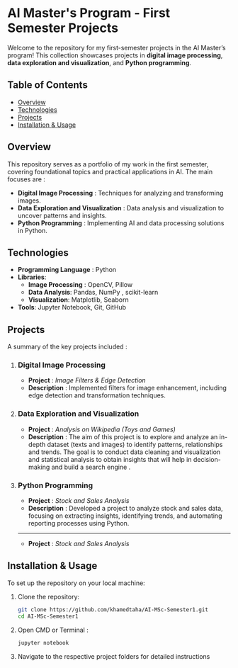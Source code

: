 # AI Master's Program - First Semester Projects

Welcome to the repository for my first-semester projects in the AI Master’s program! This collection showcases projects in **digital image processing**, **data exploration and visualization**, and **Python programming**.

## Table of Contents
- [Overview](#overview)
- [Technologies](#technologies)
- [Projects](#projects)
- [Installation & Usage](#installation)

## Overview
This repository serves as a portfolio of my work in the first semester, covering foundational topics and practical applications in AI. The main focuses are :
- **Digital Image Processing** : Techniques for analyzing and transforming images.
- **Data Exploration and Visualization** : Data analysis and visualization to uncover patterns and insights.
- **Python Programming** : Implementing AI and data processing solutions in Python.

## Technologies
- **Programming Language** : Python
- **Libraries**:
  - **Image Processing** : OpenCV, Pillow
  - **Data Analysis**: Pandas, NumPy , scikit-learn
  - **Visualization**: Matplotlib, Seaborn
- **Tools**: Jupyter Notebook, Git, GitHub 

## Projects
A summary of the key projects included :

1. ### Digital Image Processing
   - **Project** : *Image Filters & Edge Detection*
   - **Description** : Implemented filters for image enhancement, including edge detection and transformation techniques.

2. ### Data Exploration and Visualization
   - **Project** : *Analysis on Wikipedia (Toys and Games)*
   - **Description** : The aim of this project is to explore and analyze an in-depth dataset (texts and images) to identify patterns, relationships and trends. The goal is to conduct data  cleaning and visualization and statistical analysis to obtain insights that will help in decision-making and build a search engine .

3. ### Python Programming
   - **Project** : *Stock and Sales Analysis*
   - **Description** : Developed a project to analyze stock and sales data, focusing on extracting insights, identifying trends, and automating reporting processes using Python.
   ----
   - **Project** : *Stock and Sales Analysis*

   
## Installation & Usage
To set up the repository on your local machine:
1. Clone the repository:  
   ```bash  
   git clone https://github.com/khamedtaha/AI-MSc-Semester1.git  
   cd AI-MSc-Semester1
2. Open CMD or Terminal  : 
   ```bash  
   jupyter notebook   
3. Navigate to the respective project folders for detailed instructions
 